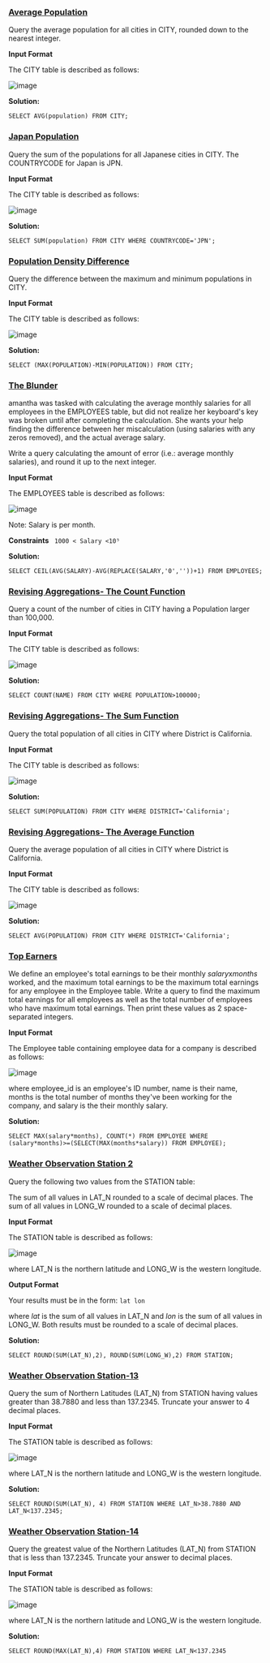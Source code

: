 ### [Average Population](https://www.hackerrank.com/challenges/average-population/problem)
Query the average population for all cities in CITY, rounded down to the nearest integer.

**Input Format**

The CITY table is described as follows:

![image](https://user-images.githubusercontent.com/104347305/235843758-526699f1-d973-464a-a3f4-76044ed85c41.png)

**Solution:**
```MySQL
SELECT AVG(population) FROM CITY;
```

### [Japan Population](https://www.hackerrank.com/challenges/japan-population/problem)
Query the sum of the populations for all Japanese cities in CITY. The COUNTRYCODE for Japan is JPN.

**Input Format**

The CITY table is described as follows:

![image](https://user-images.githubusercontent.com/104347305/235844209-ba4f4cef-40d0-445c-bfea-315d8cd439cb.png)

**Solution:**
```MySQL
SELECT SUM(population) FROM CITY WHERE COUNTRYCODE='JPN';
```

### [Population Density Difference](https://www.hackerrank.com/challenges/population-density-difference/problem)

Query the difference between the maximum and minimum populations in CITY.

**Input Format**

The CITY table is described as follows:

![image](https://user-images.githubusercontent.com/104347305/235844936-6db853d5-858d-44cb-9794-c7869c5b04b3.png)

**Solution:**
```MySQL
SELECT (MAX(POPULATION)-MIN(POPULATION)) FROM CITY;
```

### [The Blunder](www.hackerrank.com/challenges/the-blunder/problem)
amantha was tasked with calculating the average monthly salaries for all employees in the EMPLOYEES table, but did not realize her keyboard's  key was broken until after completing the calculation. She wants your help finding the difference between her miscalculation (using salaries with any zeros removed), and the actual average salary.

Write a query calculating the amount of error (i.e.:  average monthly salaries), and round it up to the next integer.

**Input Format**

The EMPLOYEES table is described as follows:

![image](https://user-images.githubusercontent.com/104347305/235845469-c419777b-7dbb-45ee-b90d-2b67401e72d8.png)

Note: Salary is per month.

**Constraints**
```  1000 < Salary <10⁵  ```

**Solution:**
```MySQL
SELECT CEIL(AVG(SALARY)-AVG(REPLACE(SALARY,'0',''))+1) FROM EMPLOYEES;
```

### [Revising Aggregations- The Count Function](www.hackerrank.com/challenges/revising-aggregations-the-count-function/problem)
Query a count of the number of cities in CITY having a Population larger than 100,000.

**Input Format**

The CITY table is described as follows:

![image](https://user-images.githubusercontent.com/104347305/235898195-5d748aa6-73d7-49e8-8796-bbd0f4a86c5c.png)

**Solution:**
```MySQL
SELECT COUNT(NAME) FROM CITY WHERE POPULATION>100000;
```

### [Revising Aggregations- The Sum Function](www.hackerrank.com/challenges/revising-aggregations-the-sum-function/problem)
Query the total population of all cities in CITY where District is California.

**Input Format**

The CITY table is described as follows:

![image](https://user-images.githubusercontent.com/104347305/235898921-91705a94-c2af-4b1b-b101-b35f0cec6236.png)

**Solution:**
```MySQL
SELECT SUM(POPULATION) FROM CITY WHERE DISTRICT='California';
```

### [Revising Aggregations- The Average Function](www.hackerrank.com/challenges/revising-aggregations-the-average-function/problem)
Query the average population of all cities in CITY where District is California.

**Input Format**

The CITY table is described as follows:

![image](https://user-images.githubusercontent.com/104347305/235899277-dad1caa2-e30b-447f-86ce-f3b33475d04d.png)

**Solution:**
```MySQL
SELECT AVG(POPULATION) FROM CITY WHERE DISTRICT='California';
```

### [Top Earners](www.hackerrank.com/challenges/earnings-of-employees/problem)
We define an employee's total earnings to be their monthly *salary*x*months* worked, and the maximum total earnings to be the maximum total earnings for any employee in the Employee table. Write a query to find the maximum total earnings for all employees as well as the total number of employees who have maximum total earnings. Then print these values as 2 space-separated integers.

**Input Format**

The Employee table containing employee data for a company is described as follows:

![image](https://user-images.githubusercontent.com/104347305/235899867-da197edf-71e8-4ecc-9117-6c27f0e1599b.png)

where employee_id is an employee's ID number, name is their name, months is the total number of months they've been working for the company, and salary is the their monthly salary.

**Solution:**
```MySQL
SELECT MAX(salary*months), COUNT(*) FROM EMPLOYEE WHERE (salary*months)>=(SELECT(MAX(months*salary)) FROM EMPLOYEE);
```

### [Weather Observation Station 2](www.hackerrank.com/challenges/weather-observation-station-2/problem)
Query the following two values from the STATION table:

The sum of all values in LAT_N rounded to a scale of  decimal places.
The sum of all values in LONG_W rounded to a scale of  decimal places.

**Input Format**

The STATION table is described as follows:

![image](https://user-images.githubusercontent.com/104347305/235901946-e81168db-22a9-42e3-84a4-d72338ef141f.png)

where LAT_N is the northern latitude and LONG_W is the western longitude.

**Output Format**

Your results must be in the form:
``` lat lon ```

where *lat* is the sum of all values in LAT_N and *lon* is the sum of all values in LONG_W. Both results must be rounded to a scale of  decimal places.

**Solution:**
```MySQL
SELECT ROUND(SUM(LAT_N),2), ROUND(SUM(LONG_W),2) FROM STATION;
```

### [Weather Observation Station-13](www.hackerrank.com/challenges/weather-observation-station-13/problem)
Query the sum of Northern Latitudes (LAT_N) from STATION having values greater than 38.7880 and less than 137.2345. Truncate your answer to 4 decimal places.

**Input Format**

The STATION table is described as follows:

![image](https://user-images.githubusercontent.com/104347305/236663891-d6e78762-baf4-4d7a-a819-cd994e14c07e.png)

where LAT_N is the northern latitude and LONG_W is the western longitude.

**Solution:**
```MySQL
SELECT ROUND(SUM(LAT_N), 4) FROM STATION WHERE LAT_N>38.7880 AND LAT_N<137.2345;
```

### [Weather Observation Station-14](https://www.hackerrank.com/challenges/weather-observation-station-14/problem)
Query the greatest value of the Northern Latitudes (LAT_N) from STATION that is less than 137.2345. Truncate your answer to  decimal places.

**Input Format**

The STATION table is described as follows:

![image](https://user-images.githubusercontent.com/104347305/236664132-18dc3e6b-60c9-4405-b94c-dd7648d953b7.png)

where LAT_N is the northern latitude and LONG_W is the western longitude.

**Solution:**
```MySQL
SELECT ROUND(MAX(LAT_N),4) FROM STATION WHERE LAT_N<137.2345
```
